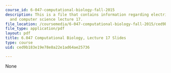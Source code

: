 ```yaml
---
course_id: 6-047-computational-biology-fall-2015
description: This is a file that contains information regarding electrical engineering
  and computer science lecture 17.
file_location: /coursemedia/6-047-computational-biology-fall-2015/ced9b183e19e78e8a22e1ad64ae25736_MIT6_047F15_Lecture17.pdf
file_type: application/pdf
layout: pdf
title: 6.047 Computational Biology, Lecture 17 Slides
type: course
uid: ced9b183e19e78e8a22e1ad64ae25736

---
```

None